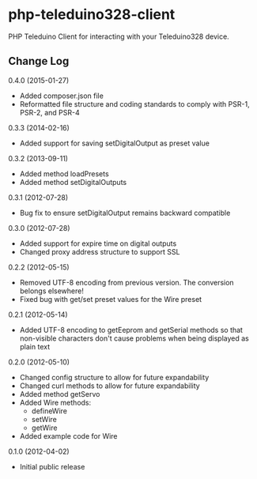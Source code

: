 # php-teleduino328-client
PHP Teleduino Client for interacting with your Teleduino328 device.

## Change Log

0.4.0 (2015-01-27)
- Added composer.json file
- Reformatted file structure and coding standards to comply with PSR-1, PSR-2, and PSR-4

0.3.3 (2014-02-16)
- Added support for saving setDigitalOutput as preset value

0.3.2 (2013-09-11)
- Added method loadPresets
- Added method setDigitalOutputs

0.3.1 (2012-07-28)
- Bug fix to ensure setDigitalOutput remains backward compatible

0.3.0 (2012-07-28)
- Added support for expire time on digital outputs
- Changed proxy address structure to support SSL

0.2.2 (2012-05-15)
- Removed UTF-8 encoding from previous version. The conversion belongs
  elsewhere!
- Fixed bug with get/set preset values for the Wire preset

0.2.1 (2012-05-14)
- Added UTF-8 encoding to getEeprom and getSerial methods so that non-visible
  characters don't cause problems when being displayed as plain text

0.2.0 (2012-05-10)
- Changed config structure to allow for future expandability
- Changed curl methods to allow for future expandability
- Added method getServo
- Added Wire methods:
  - defineWire
  - setWire
  - getWire
- Added example code for Wire

0.1.0 (2012-04-02)
- Initial public release
